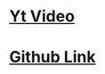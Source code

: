# [Yt Video](https://www.youtube.com/watch?v=nHIUYwN-5rM)
# [Github Link](https://github.com/codebasics/py/tree/master/ML/14_naive_bayes)
